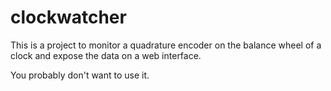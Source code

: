 # clockwatcher

This is a project to monitor a quadrature encoder on the balance wheel of a clock and expose
the data on a web interface.

You probably don't want to use it.
